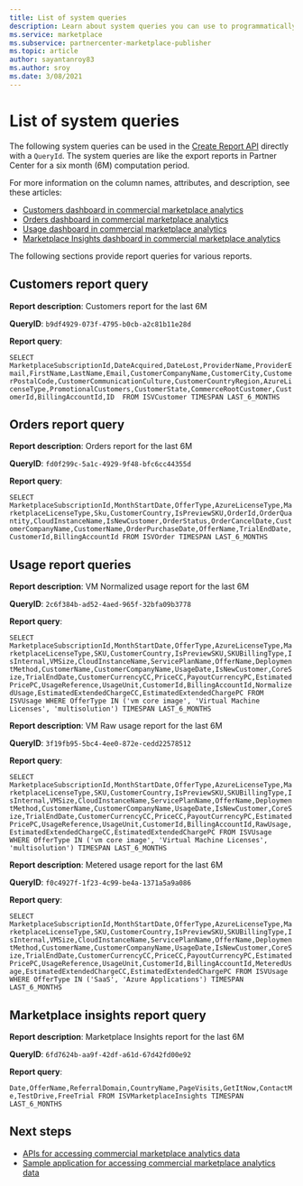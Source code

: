 ```yaml
---
title: List of system queries
description: Learn about system queries you can use to programmatically get analytics data about your offers in the Microsoft commercial marketplace.
ms.service: marketplace 
ms.subservice: partnercenter-marketplace-publisher
ms.topic: article
author: sayantanroy83
ms.author: sroy
ms.date: 3/08/2021
---
```


# List of system queries

The following system queries can be used in the [Create Report API](analytics-programmatic-access.md#create-report-api) directly with a `QueryId`. The system queries are like the export reports in Partner Center for a six month (6M) computation period.

For more information on the column names, attributes, and description, see these articles:

- [Customers dashboard in commercial marketplace analytics](customer-dashboard.md#customer-details-table)
- [Orders dashboard in commercial marketplace analytics](orders-dashboard.md#orders-details-table)
- [Usage dashboard in commercial marketplace analytics](usage-dashboard.md#usage-details-table)
- [Marketplace Insights dashboard in commercial marketplace analytics](insights-dashboard.md#marketplace-insights-details-table)

The following sections provide report queries for various reports.

## Customers report query

**Report description**: Customers report for the last 6M

**QueryID**:  `b9df4929-073f-4795-b0cb-a2c81b11e28d`

**Report query**:

`SELECT MarketplaceSubscriptionId,DateAcquired,DateLost,ProviderName,ProviderEmail,FirstName,LastName,Email,CustomerCompanyName,CustomerCity,CustomerPostalCode,CustomerCommunicationCulture,CustomerCountryRegion,AzureLicenseType,PromotionalCustomers,CustomerState,CommerceRootCustomer,CustomerId,BillingAccountId,ID  FROM ISVCustomer TIMESPAN LAST_6_MONTHS`

## Orders report query

**Report description**: Orders report for the last 6M

**QueryID**:  `fd0f299c-5a1c-4929-9f48-bfc6cc44355d`

**Report query**:

`SELECT MarketplaceSubscriptionId,MonthStartDate,OfferType,AzureLicenseType,MarketplaceLicenseType,Sku,CustomerCountry,IsPreviewSKU,OrderId,OrderQuantity,CloudInstanceName,IsNewCustomer,OrderStatus,OrderCancelDate,CustomerCompanyName,CustomerName,OrderPurchaseDate,OfferName,TrialEndDate,CustomerId,BillingAccountId FROM ISVOrder TIMESPAN LAST_6_MONTHS`

## Usage report queries

**Report description**: VM Normalized usage report for the last 6M

**QueryID**:  `2c6f384b-ad52-4aed-965f-32bfa09b3778`

**Report query**:

`SELECT MarketplaceSubscriptionId,MonthStartDate,OfferType,AzureLicenseType,MarketplaceLicenseType,SKU,CustomerCountry,IsPreviewSKU,SKUBillingType,IsInternal,VMSize,CloudInstanceName,ServicePlanName,OfferName,DeploymentMethod,CustomerName,CustomerCompanyName,UsageDate,IsNewCustomer,CoreSize,TrialEndDate,CustomerCurrencyCC,PriceCC,PayoutCurrencyPC,EstimatedPricePC,UsageReference,UsageUnit,CustomerId,BillingAccountId,NormalizedUsage,EstimatedExtendedChargeCC,EstimatedExtendedChargePC FROM ISVUsage WHERE OfferType IN ('vm core image', 'Virtual Machine Licenses', 'multisolution') TIMESPAN LAST_6_MONTHS`

**Report description**: VM Raw usage report for the last 6M

**QueryID**:  `3f19fb95-5bc4-4ee0-872e-cedd22578512`

**Report query**:

`SELECT MarketplaceSubscriptionId,MonthStartDate,OfferType,AzureLicenseType,MarketplaceLicenseType,SKU,CustomerCountry,IsPreviewSKU,SKUBillingType,IsInternal,VMSize,CloudInstanceName,ServicePlanName,OfferName,DeploymentMethod,CustomerName,CustomerCompanyName,UsageDate,IsNewCustomer,CoreSize,TrialEndDate,CustomerCurrencyCC,PriceCC,PayoutCurrencyPC,EstimatedPricePC,UsageReference,UsageUnit,CustomerId,BillingAccountId,RawUsage,EstimatedExtendedChargeCC,EstimatedExtendedChargePC FROM ISVUsage WHERE OfferType IN ('vm core image', 'Virtual Machine Licenses', 'multisolution') TIMESPAN LAST_6_MONTHS`

**Report description**: Metered usage report for the last 6M

**QueryID**:  `f0c4927f-1f23-4c99-be4a-1371a5a9a086`

**Report query**:

`SELECT MarketplaceSubscriptionId,MonthStartDate,OfferType,AzureLicenseType,MarketplaceLicenseType,SKU,CustomerCountry,IsPreviewSKU,SKUBillingType,IsInternal,VMSize,CloudInstanceName,ServicePlanName,OfferName,DeploymentMethod,CustomerName,CustomerCompanyName,UsageDate,IsNewCustomer,CoreSize,TrialEndDate,CustomerCurrencyCC,PriceCC,PayoutCurrencyPC,EstimatedPricePC,UsageReference,UsageUnit,CustomerId,BillingAccountId,MeteredUsage,EstimatedExtendedChargeCC,EstimatedExtendedChargePC FROM ISVUsage WHERE OfferType IN ('SaaS', 'Azure Applications') TIMESPAN LAST_6_MONTHS`

## Marketplace insights report query

**Report description**: Marketplace Insights report for the last 6M

**QueryID**:  `6fd7624b-aa9f-42df-a61d-67d42fd00e92`

**Report query**:

`Date,OfferName,ReferralDomain,CountryName,PageVisits,GetItNow,ContactMe,TestDrive,FreeTrial FROM ISVMarketplaceInsights TIMESPAN LAST_6_MONTHS`

## Next steps

- [APIs for accessing commercial marketplace analytics data](analytics-available-apis.md)
- [Sample application for accessing commercial marketplace analytics data](analytics-sample-application.md)
